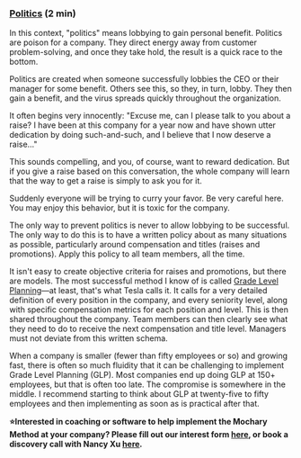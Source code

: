 ### [Politics](https://docs.google.com/document/d/1cINzNPcmFPrK8wLQ6L693UDRaioVsZxdaK5XPNkIMew/edit) (2 min)

In this context, "politics" means lobbying to gain personal benefit. Politics are poison for a company. They direct energy away from customer problem-solving, and once they take hold, the result is a quick race to the bottom.

Politics are created when someone successfully lobbies the CEO or their manager for some benefit. Others see this, so they, in turn, lobby. They then gain a benefit, and the virus spreads quickly throughout the organization.

It often begins very innocently: "Excuse me, can I please talk to you about a raise? I have been at this company for a year now and have shown utter dedication by doing such-and-such, and I believe that I now deserve a raise…"

This sounds compelling, and you, of course, want to reward dedication. But if you give a raise based on this conversation, the whole company will learn that the way to get a raise is simply to ask you for it.

Suddenly everyone will be trying to curry your favor. Be very careful here. You may enjoy this behavior, but it is toxic for the company.

The only way to prevent politics is never to allow lobbying to be successful. The only way to do this is to have a written policy about as many situations as possible, particularly around compensation and titles (raises and promotions). Apply this policy to all team members, all the time.

It isn't easy to create objective criteria for raises and promotions, but there are models. The most successful method I know of is called [Grade Level Planning](https://docs.google.com/spreadsheets/d/1AeS9TDfedHUGnsY2JRNCJtNsZJRCDGUssmYgz3-JLD8/edit#gid=380521419)—at least, that's what Tesla calls it. It calls for a very detailed definition of every position in the company, and every seniority level, along with specific compensation metrics for each position and level. This is then shared throughout the company. Team members can then clearly see what they need to do to receive the next compensation and title level. Managers must not deviate from this written schema.

When a company is smaller (fewer than fifty employees or so) and growing fast, there is often so much fluidity that it can be challenging to implement Grade Level Planning (GLP). Most companies end up doing GLP at 150+ employees, but that is often too late. The compromise is somewhere in the middle. I recommend starting to think about GLP at twenty-five to fifty employees and then implementing as soon as is practical after that.

**⭐Interested in coaching or software to help implement the Mochary Method at your company? Please fill out our interest form [here](https://mocharymethod.typeform.com/interest), or book a discovery call with Nancy Xu [here](https://calendly.com/nancy-mm/30).**
